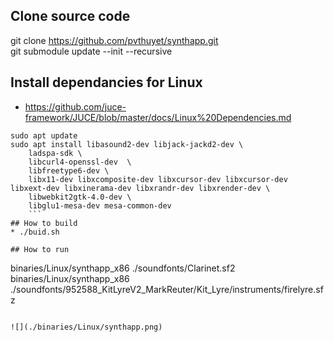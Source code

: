 ## Clone source code
git clone https://github.com/pvthuyet/synthapp.git  
git submodule update --init --recursive  

## Install dependancies for Linux
* https://github.com/juce-framework/JUCE/blob/master/docs/Linux%20Dependencies.md
```
sudo apt update
sudo apt install libasound2-dev libjack-jackd2-dev \
    ladspa-sdk \
    libcurl4-openssl-dev  \
    libfreetype6-dev \
    libx11-dev libxcomposite-dev libxcursor-dev libxcursor-dev libxext-dev libxinerama-dev libxrandr-dev libxrender-dev \
    libwebkit2gtk-4.0-dev \
    libglu1-mesa-dev mesa-common-dev
    ```
## How to build
* ./buid.sh  

## How to run
```
binaries/Linux/synthapp_x86 ./soundfonts/Clarinet.sf2
binaries/Linux/synthapp_x86 ./soundfonts/952588_KitLyreV2_MarkReuter/Kit_Lyre/instruments/firelyre.sfz
```
  
![](./binaries/Linux/synthapp.png)
